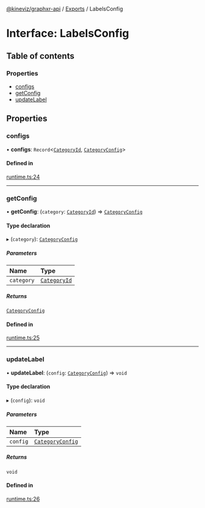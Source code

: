 [@kineviz/graphxr-api](../README.md) / [Exports](../modules.md) / LabelsConfig

# Interface: LabelsConfig

## Table of contents

### Properties

- [configs](LabelsConfig.md#configs)
- [getConfig](LabelsConfig.md#getconfig)
- [updateLabel](LabelsConfig.md#updatelabel)

## Properties

### configs

• **configs**: `Record`<[`CategoryId`](../modules.md#categoryid), [`CategoryConfig`](CategoryConfig.md)\>

#### Defined in

[runtime.ts:24](https://bitbucket.org/kineviz/graphxr-api/src/019f384/src/runtime.ts#lines-24)

___

### getConfig

• **getConfig**: (`category`: [`CategoryId`](../modules.md#categoryid)) => [`CategoryConfig`](CategoryConfig.md)

#### Type declaration

▸ (`category`): [`CategoryConfig`](CategoryConfig.md)

##### Parameters

| Name | Type |
| :------ | :------ |
| `category` | [`CategoryId`](../modules.md#categoryid) |

##### Returns

[`CategoryConfig`](CategoryConfig.md)

#### Defined in

[runtime.ts:25](https://bitbucket.org/kineviz/graphxr-api/src/019f384/src/runtime.ts#lines-25)

___

### updateLabel

• **updateLabel**: (`config`: [`CategoryConfig`](CategoryConfig.md)) => `void`

#### Type declaration

▸ (`config`): `void`

##### Parameters

| Name | Type |
| :------ | :------ |
| `config` | [`CategoryConfig`](CategoryConfig.md) |

##### Returns

`void`

#### Defined in

[runtime.ts:26](https://bitbucket.org/kineviz/graphxr-api/src/019f384/src/runtime.ts#lines-26)
